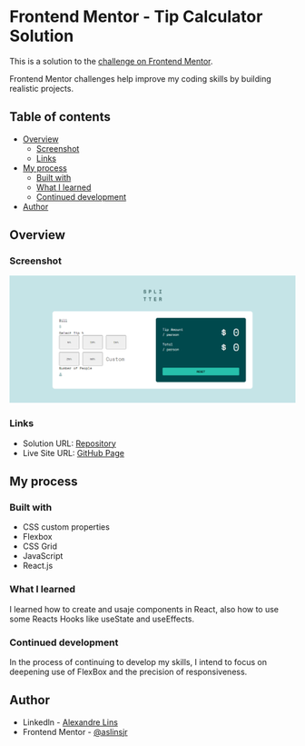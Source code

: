 # Frontend Mentor -  Tip Calculator Solution

This is a solution to the [ challenge on Frontend Mentor](https://www.frontendmentor.io/challenges/). 

Frontend Mentor challenges help improve my coding skills by building realistic projects. 

## Table of contents

- [Overview](#overview)
  - [Screenshot](#screenshot)
  - [Links](#links)
- [My process](#my-process)
  - [Built with](#built-with)
  - [What I learned](#what-i-learned)
  - [Continued development](#continued-development)
- [Author](#author)

## Overview

### Screenshot

![](./public/printscreen.png)

### Links

- Solution URL: [Repository](https://github.com/aslinsjr/tip-calculator)
- Live Site URL: [GitHub Page](https://tip-calculator-phi-lyart.vercel.app/)

## My process

### Built with

- CSS custom properties
- Flexbox
- CSS Grid
- JavaScript
- React.js

### What I learned

I learned how to create and usaje components in React, also how to use some Reacts Hooks like useState and useEffects.

### Continued development

In the process of continuing to develop my skills, I intend to focus on deepening use of FlexBox and the precision of responsiveness.

## Author

- Linkedln - [Alexandre Lins](https://www.linkedin.com/aslinsjr)
- Frontend Mentor - [@aslinsjr](https://www.frontendmentor.io/profile/aslinsjr)



